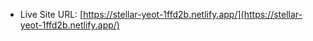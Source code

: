 - Live Site URL: [https://stellar-yeot-1ffd2b.netlify.app/](https://stellar-yeot-1ffd2b.netlify.app/)
